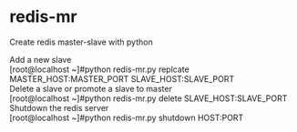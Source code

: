 # redis-mr
Create redis master-slave with python

Add a new slave<br />
[root@localhost ~]#python redis-mr.py replcate MASTER_HOST:MASTER_PORT SLAVE_HOST:SLAVE_PORT<br />
Delete a slave or promote a slave to  master<br/>
[root@localhost ~]#python redis-mr.py delete SLAVE_HOST:SLAVE_PORT<br/>
Shutdown the redis server<br/>
[root@localhost ~]#python redis-mr.py shutdown HOST:PORT<br/>
